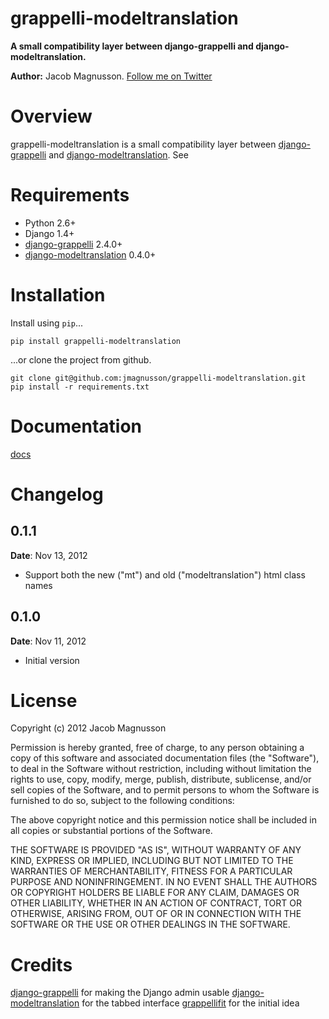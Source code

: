 # grappelli-modeltranslation

**A small compatibility layer between django-grappelli and django-modeltranslation.**

**Author:** Jacob Magnusson. [Follow me on Twitter][twitter]

# Overview

grappelli-modeltranslation is a small compatibility layer between [django-grappelli] and [django-modeltranslation]. See 

# Requirements

* Python 2.6+
* Django 1.4+
* [django-grappelli] 2.4.0+
* [django-modeltranslation] 0.4.0+

# Installation

Install using `pip`...

    pip install grappelli-modeltranslation

...or clone the project from github.

    git clone git@github.com:jmagnusson/grappelli-modeltranslation.git
    pip install -r requirements.txt


# Documentation

[docs]

# Changelog

## 0.1.1

**Date**: Nov 13, 2012

* Support both the new ("mt") and old ("modeltranslation") html class names

## 0.1.0

**Date**: Nov 11, 2012

* Initial version

# License

Copyright (c) 2012 Jacob Magnusson

Permission is hereby granted, free of charge, to any person obtaining a copy
of this software and associated documentation files (the "Software"), to deal
in the Software without restriction, including without limitation the rights
to use, copy, modify, merge, publish, distribute, sublicense, and/or sell
copies of the Software, and to permit persons to whom the Software is
furnished to do so, subject to the following conditions:

The above copyright notice and this permission notice shall be included in
all copies or substantial portions of the Software.

THE SOFTWARE IS PROVIDED "AS IS", WITHOUT WARRANTY OF ANY KIND, EXPRESS OR
IMPLIED, INCLUDING BUT NOT LIMITED TO THE WARRANTIES OF MERCHANTABILITY,
FITNESS FOR A PARTICULAR PURPOSE AND NONINFRINGEMENT. IN NO EVENT SHALL THE
AUTHORS OR COPYRIGHT HOLDERS BE LIABLE FOR ANY CLAIM, DAMAGES OR OTHER
LIABILITY, WHETHER IN AN ACTION OF CONTRACT, TORT OR OTHERWISE, ARISING FROM,
OUT OF OR IN CONNECTION WITH THE SOFTWARE OR THE USE OR OTHER DEALINGS IN
THE SOFTWARE.


# Credits

[django-grappelli] for making the Django admin usable
[django-modeltranslation] for the tabbed interface
[grappellifit] for the initial idea


[twitter]: https://twitter.com/pyjacob
[docs]: https://github.com/jmagnusson/grappelli-modeltranslation
[django-modeltranslation]: https://github.com/deschler/django-modeltranslation
[django-grappelli]: https://github.com/sehmaschine/django-grappelli
[grappellifit]: https://github.com/h3/grappelli-fit
